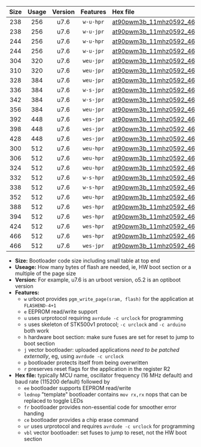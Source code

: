 |Size|Usage|Version|Features|Hex file|
|:-:|:-:|:-:|:-:|:--|
|238|256|u7.6|`w-u-hpr`|[at90pwm3b_11mhz0592_460800bps_ur.hex](https://raw.githubusercontent.com/stefanrueger/urboot/main//at90pwm3b_11mhz0592_460800bps_ur.hex)|
|238|256|u7.6|`w-u-jpr`|[at90pwm3b_11mhz0592_460800bps_ur_vbl.hex](https://raw.githubusercontent.com/stefanrueger/urboot/main//at90pwm3b_11mhz0592_460800bps_ur_vbl.hex)|
|244|256|u7.6|`w-u-hpr`|[at90pwm3b_11mhz0592_460800bps_lednop_ur.hex](https://raw.githubusercontent.com/stefanrueger/urboot/main//at90pwm3b_11mhz0592_460800bps_lednop_ur.hex)|
|244|256|u7.6|`w-u-jpr`|[at90pwm3b_11mhz0592_460800bps_lednop_ur_vbl.hex](https://raw.githubusercontent.com/stefanrueger/urboot/main//at90pwm3b_11mhz0592_460800bps_lednop_ur_vbl.hex)|
|304|320|u7.6|`weu-jpr`|[at90pwm3b_11mhz0592_460800bps_ee_ur_vbl.hex](https://raw.githubusercontent.com/stefanrueger/urboot/main//at90pwm3b_11mhz0592_460800bps_ee_ur_vbl.hex)|
|310|320|u7.6|`weu-jpr`|[at90pwm3b_11mhz0592_460800bps_ee_lednop_ur_vbl.hex](https://raw.githubusercontent.com/stefanrueger/urboot/main//at90pwm3b_11mhz0592_460800bps_ee_lednop_ur_vbl.hex)|
|328|384|u7.6|`weu-jpr`|[at90pwm3b_11mhz0592_460800bps_ee_lednop_fr_ur_vbl.hex](https://raw.githubusercontent.com/stefanrueger/urboot/main//at90pwm3b_11mhz0592_460800bps_ee_lednop_fr_ur_vbl.hex)|
|336|384|u7.6|`w-s-jpr`|[at90pwm3b_11mhz0592_460800bps_vbl.hex](https://raw.githubusercontent.com/stefanrueger/urboot/main//at90pwm3b_11mhz0592_460800bps_vbl.hex)|
|342|384|u7.6|`w-s-jpr`|[at90pwm3b_11mhz0592_460800bps_lednop_vbl.hex](https://raw.githubusercontent.com/stefanrueger/urboot/main//at90pwm3b_11mhz0592_460800bps_lednop_vbl.hex)|
|356|384|u7.6|`weu-jpr`|[at90pwm3b_11mhz0592_460800bps_ee_lednop_fr_ce_ur_vbl.hex](https://raw.githubusercontent.com/stefanrueger/urboot/main//at90pwm3b_11mhz0592_460800bps_ee_lednop_fr_ce_ur_vbl.hex)|
|392|448|u7.6|`wes-jpr`|[at90pwm3b_11mhz0592_460800bps_ee_vbl.hex](https://raw.githubusercontent.com/stefanrueger/urboot/main//at90pwm3b_11mhz0592_460800bps_ee_vbl.hex)|
|398|448|u7.6|`wes-jpr`|[at90pwm3b_11mhz0592_460800bps_ee_lednop_vbl.hex](https://raw.githubusercontent.com/stefanrueger/urboot/main//at90pwm3b_11mhz0592_460800bps_ee_lednop_vbl.hex)|
|428|448|u7.6|`wes-jpr`|[at90pwm3b_11mhz0592_460800bps_ee_lednop_fr_vbl.hex](https://raw.githubusercontent.com/stefanrueger/urboot/main//at90pwm3b_11mhz0592_460800bps_ee_lednop_fr_vbl.hex)|
|300|512|u7.6|`weu-hpr`|[at90pwm3b_11mhz0592_460800bps_ee_ur.hex](https://raw.githubusercontent.com/stefanrueger/urboot/main//at90pwm3b_11mhz0592_460800bps_ee_ur.hex)|
|306|512|u7.6|`weu-hpr`|[at90pwm3b_11mhz0592_460800bps_ee_lednop_ur.hex](https://raw.githubusercontent.com/stefanrueger/urboot/main//at90pwm3b_11mhz0592_460800bps_ee_lednop_ur.hex)|
|324|512|u7.6|`weu-hpr`|[at90pwm3b_11mhz0592_460800bps_ee_lednop_fr_ur.hex](https://raw.githubusercontent.com/stefanrueger/urboot/main//at90pwm3b_11mhz0592_460800bps_ee_lednop_fr_ur.hex)|
|332|512|u7.6|`w-s-hpr`|[at90pwm3b_11mhz0592_460800bps.hex](https://raw.githubusercontent.com/stefanrueger/urboot/main//at90pwm3b_11mhz0592_460800bps.hex)|
|338|512|u7.6|`w-s-hpr`|[at90pwm3b_11mhz0592_460800bps_lednop.hex](https://raw.githubusercontent.com/stefanrueger/urboot/main//at90pwm3b_11mhz0592_460800bps_lednop.hex)|
|352|512|u7.6|`weu-hpr`|[at90pwm3b_11mhz0592_460800bps_ee_lednop_fr_ce_ur.hex](https://raw.githubusercontent.com/stefanrueger/urboot/main//at90pwm3b_11mhz0592_460800bps_ee_lednop_fr_ce_ur.hex)|
|388|512|u7.6|`wes-hpr`|[at90pwm3b_11mhz0592_460800bps_ee.hex](https://raw.githubusercontent.com/stefanrueger/urboot/main//at90pwm3b_11mhz0592_460800bps_ee.hex)|
|394|512|u7.6|`wes-hpr`|[at90pwm3b_11mhz0592_460800bps_ee_lednop.hex](https://raw.githubusercontent.com/stefanrueger/urboot/main//at90pwm3b_11mhz0592_460800bps_ee_lednop.hex)|
|424|512|u7.6|`wes-hpr`|[at90pwm3b_11mhz0592_460800bps_ee_lednop_fr.hex](https://raw.githubusercontent.com/stefanrueger/urboot/main//at90pwm3b_11mhz0592_460800bps_ee_lednop_fr.hex)|
|466|512|u7.6|`wes-hpr`|[at90pwm3b_11mhz0592_460800bps_ee_lednop_fr_ce.hex](https://raw.githubusercontent.com/stefanrueger/urboot/main//at90pwm3b_11mhz0592_460800bps_ee_lednop_fr_ce.hex)|
|466|512|u7.6|`wes-jpr`|[at90pwm3b_11mhz0592_460800bps_ee_lednop_fr_ce_vbl.hex](https://raw.githubusercontent.com/stefanrueger/urboot/main//at90pwm3b_11mhz0592_460800bps_ee_lednop_fr_ce_vbl.hex)|

- **Size:** Bootloader code size including small table at top end
- **Useage:** How many bytes of flash are needed, ie, HW boot section or a multiple of the page size
- **Version:** For example, u7.6 is an urboot version, o5.2 is an optiboot version
- **Features:**
  + `w` urboot provides `pgm_write_page(sram, flash)` for the application at `FLASHEND-4+1`
  + `e` EEPROM read/write support
  + `u` uses urprotocol requiring `avrdude -c urclock` for programming
  + `s` uses skeleton of STK500v1 protocol; `-c urclock` and `-c arduino` both work
  + `h` hardware boot section: make sure fuses are set for reset to jump to boot section
  + `j` vector bootloader: uploaded applications *need to be patched externally*, eg, using `avrdude -c urclock`
  + `p` bootloader protects itself from being overwritten
  + `r` preserves reset flags for the application in the register R2
- **Hex file:** typically MCU name, oscillator frequency (16 MHz default) and baud rate (115200 default) followed by
  + `ee` bootloader supports EEPROM read/write
  + `lednop` "template" bootloader contains `mov rx,rx` nops that can be replaced to toggle LEDs
  + `fr` bootloader provides non-essential code for smoother error handing
  + `ce` bootloader provides a chip erase command
  + `ur` uses urprotocol and requires `avrdude -c urclock` for programming
  + `vbl` vector bootloader: set fuses to jump to reset, not the HW boot section
